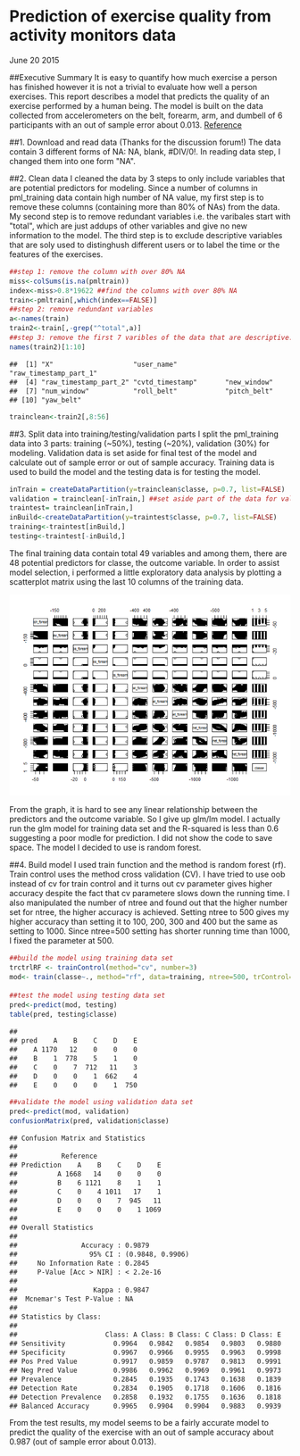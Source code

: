 # Prediction of exercise quality from activity monitors data
June 20 2015  

##Executive Summary
It is easy to quantify how much exercise a person has finished however it is not a trivial to evaluate how well a person exercises. This report describes a model that predicts the quality of an exercise performed by a human being. The model is built on the data collected from accelerometers on the belt, forearm, arm, and dumbell of 6 participants with an out of sample error about 0.013.
[Reference](http://groupware.les.inf.puc-rio.br/har) 

##1. Download and read data
(Thanks for the discussion forum!) The data contain 3 different forms of NA: NA, blank, #DIV/0!. In reading data step, I changed them into one form "NA".




##2. Clean data
I cleaned the data by 3 steps to only include variables that are potential predictors for modeling. Since a number of columns in pml_training data contain high number of NA value, my first step is to remove these columns (containing more than 80% of NAs) from the data. My second step is to remove redundant variables i.e. the varibales start with "total", which are just addups of other variables and give no new information to the model. The third step is to exclude descriptive variables that are soly used to distinghush different users or to label the time or the features of the exercises. 


```r
##step 1: remove the column with over 80% NA
miss<-colSums(is.na(pmltrain))
index<-miss>0.8*19622 ##find the columns with over 80% NA
train<-pmltrain[,which(index==FALSE)]
##step 2: remove redundant variables
a<-names(train)
train2<-train[,-grep("^total",a)]
##step 3: remove the first 7 varibles of the data that are descriptive.
names(train2)[1:10]
```

```
##  [1] "X"                    "user_name"            "raw_timestamp_part_1"
##  [4] "raw_timestamp_part_2" "cvtd_timestamp"       "new_window"          
##  [7] "num_window"           "roll_belt"            "pitch_belt"          
## [10] "yaw_belt"
```

```r
trainclean<-train2[,8:56]
```

##3. Split data into training/testing/validation parts
I split the pml_training data into 3 parts: training (~50%), testing (~20%), validation (30%) for modeling. Validation data is set aside for final test of the model and calculate out of sample error or out of sample accuracy. Training data is used to build the model and the testing data is for testing the model.


```r
inTrain = createDataPartition(y=trainclean$classe, p=0.7, list=FALSE)
validation = trainclean[-inTrain,] ##set aside part of the data for validation
traintest= trainclean[inTrain,]
inBuild<-createDataPartition(y=traintest$classe, p=0.7, list=FALSE)
training<-traintest[inBuild,]
testing<-traintest[-inBuild,]
```

The final training data contain total 49 variables and among them, there are 48 potential predictors for classe, the outcome variable. In order to assist model selection, i performed a little exploratory data analysis by plotting a scatterplot matrix using the last 10 columns of the training data.

![](project_files/figure-html/unnamed-chunk-5-1.png) 

From the graph, it is hard to see any linear relationship between the predictors and the outcome variable. So I give up glm/lm model. I actually run the glm model for training data set and the R-squared is less than 0.6 suggesting a poor modle for prediction. I did not show the code to save space. The model I decided to use is random forest.

##4. Build model
I used train function and the method is random forest (rf). Train control uses the method cross validation (CV). I have tried to use oob instead of cv for train control and it turns out cv parameter gives higher accuracy despite the fact that cv parametere slows down the running time. I also manipulated the number of ntree and found out that the higher number set for ntree, the higher accuracy is achieved. Setting ntree to 500 gives my higher accuracy than setting it to 100, 200, 300 and 400 but the same as setting to 1000. Since ntree=500 setting has shorter running time than 1000, I fixed the parameter at 500.


```r
##build the model using training data set
trctrlRF <- trainControl(method="cv", number=3) 
mod<- train(classe~., method="rf", data=training, ntree=500, trControl=trctrlRF)

##test the model using testing data set
pred<-predict(mod, testing)
table(pred, testing$classe)
```

```
##     
## pred    A    B    C    D    E
##    A 1170   12    0    0    0
##    B    1  778    5    1    0
##    C    0    7  712   11    3
##    D    0    0    1  662    4
##    E    0    0    0    1  750
```

```r
##validate the model using validation data set
pred<-predict(mod, validation)
confusionMatrix(pred, validation$classe)
```

```
## Confusion Matrix and Statistics
## 
##           Reference
## Prediction    A    B    C    D    E
##          A 1668   14    0    0    0
##          B    6 1121    8    1    1
##          C    0    4 1011   17    1
##          D    0    0    7  945   11
##          E    0    0    0    1 1069
## 
## Overall Statistics
##                                           
##                Accuracy : 0.9879          
##                  95% CI : (0.9848, 0.9906)
##     No Information Rate : 0.2845          
##     P-Value [Acc > NIR] : < 2.2e-16       
##                                           
##                   Kappa : 0.9847          
##  Mcnemar's Test P-Value : NA              
## 
## Statistics by Class:
## 
##                      Class: A Class: B Class: C Class: D Class: E
## Sensitivity            0.9964   0.9842   0.9854   0.9803   0.9880
## Specificity            0.9967   0.9966   0.9955   0.9963   0.9998
## Pos Pred Value         0.9917   0.9859   0.9787   0.9813   0.9991
## Neg Pred Value         0.9986   0.9962   0.9969   0.9961   0.9973
## Prevalence             0.2845   0.1935   0.1743   0.1638   0.1839
## Detection Rate         0.2834   0.1905   0.1718   0.1606   0.1816
## Detection Prevalence   0.2858   0.1932   0.1755   0.1636   0.1818
## Balanced Accuracy      0.9965   0.9904   0.9904   0.9883   0.9939
```

From the test results, my model seems to be a fairly accurate model to predict the quality of the exercise with an out of sample accuracy about 0.987 (out of sample error about 0.013).

